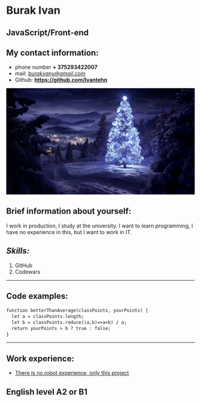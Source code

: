 #  Burak Ivan
## JavaScript/Front-end
## My contact information:
* phone number **+ 375293422007**
* mail: *burakvany@gmail.com*
* Github: __https://github.com/Ivantehn__

![](6_NYT3012018.jpg)

## Brief information about yourself:

I work in production, I study at the university. I want to learn programming, I have no experience in this, but I want to work in IT.

## *Skills:*

1. GitHub
2. Сodewars 
____
## Code examples:
```
function betterThanAverage(classPoints, yourPoints) {
  let a = classPoints.length;
  let b = classPoints.reduce((a,b)=>a+b) / a;
  return yourPoints > b ? true : false;
}
```
***
## Work experience:

* [There is no robot experience, only this project](https://github.com/Ivantehn/rsschool-cv/blob/gh-pages/cv.md)

## English level А2 or В1